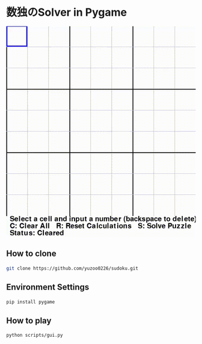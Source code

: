 # 数独のSolver in Pygame

![Trailers video](./assets/trailers.gif)

## How to clone

```bash
git clone https://github.com/yuzoo0226/sudoku.git
```

## Environment Settings

```bash
pip install pygame
```

## How to play

```bash
python scripts/gui.py
```
